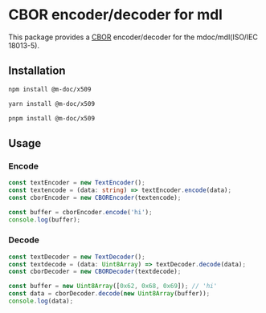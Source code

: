 # CBOR encoder/decoder for mdl

This package provides a [CBOR](https://datatracker.ietf.org/doc/html/rfc7049) encoder/decoder for the mdoc/mdl(ISO/IEC 18013-5).

## Installation

```bash
npm install @m-doc/x509
```

```bash
yarn install @m-doc/x509
```

```bash
pnpm install @m-doc/x509
```

## Usage

### Encode

```typescript
const textEncoder = new TextEncoder();
const textencode = (data: string) => textEncoder.encode(data);
const cborEncoder = new CBOREncoder(textencode);

const buffer = cborEncoder.encode('hi');
console.log(buffer);
```

### Decode

```typescript
const textDecoder = new TextDecoder();
const textdecode = (data: Uint8Array) => textDecoder.decode(data);
const cborDecoder = new CBORDecoder(textdecode);

const buffer = new Uint8Array([0x62, 0x68, 0x69]); // 'hi'
const data = cborDecoder.decode(new Uint8Array(buffer));
console.log(data);
```
